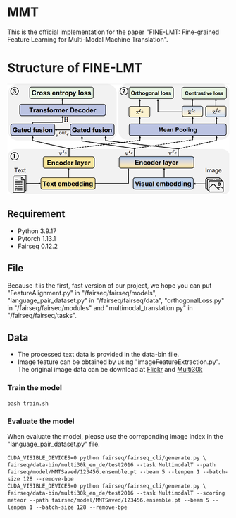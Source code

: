 # MMT

This is the official implementation for the paper "FINE-LMT: Fine-grained Feature Learning
for Multi-Modal Machine Translation".

# Structure of FINE-LMT
![image](modelstructure.PNG)

## Requirement
- Python  3.9.17
- Pytorch 1.13.1
- Fairseq 0.12.2

## File 
Because it is the first, fast version of our project, we hope you can put "FeatureAlignment.py" in "/fairseq/fairseq/models", "language_pair_dataset.py" in "/fairseq/fairseq/data", "orthogonalLoss.py" in "/fairseq/fairseq/modules" and "multimodal_translation.py" in "/fairseq/fairseq/tasks".

## Data
- The processed text data is provided in the data-bin file.
- Image feature can be obtained by using "imageFeatureExtraction.py". The original image data can be download at [Flickr](https://www.statmt.org/wmt17/multimodal-task.html) and [Multi30k](https://github.com/multi30k/dataset)

### Train the model
```
bash train.sh
```

### Evaluate the model
When evaluate the model, please use the correponding image index in the "language_pair_dataset.py" file.
```
CUDA_VISIBLE_DEVICES=0 python fairseq/fairseq_cli/generate.py \
fairseq/data-bin/multi30k_en_de/test2016 --task MultimodalT --path fairseq/model/MMTSaved/123456.ensemble.pt --beam 5 --lenpen 1 --batch-size 128 --remove-bpe
CUDA_VISIBLE_DEVICES=0 python fairseq/fairseq_cli/generate.py \
fairseq/data-bin/multi30k_en_de/test2016 --task MultimodalT --scoring meteor --path fairseq/model/MMTSaved/123456.ensemble.pt --beam 5 --lenpen 1 --batch-size 128 --remove-bpe
```
